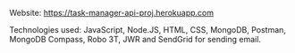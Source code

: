 Website: https://task-manager-api-proj.herokuapp.com

Technologies used: JavaScript, Node.JS, HTML, CSS, MongoDB, Postman, MongoDB Compass, Robo 3T, JWR and SendGrid for sending email.
